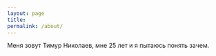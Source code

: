 ```yaml
---
layout: page
title: 
permalink: /about/
---
```


Меня зовут Тимур Николаев, мне 25 лет и я пытаюсь понять зачем.